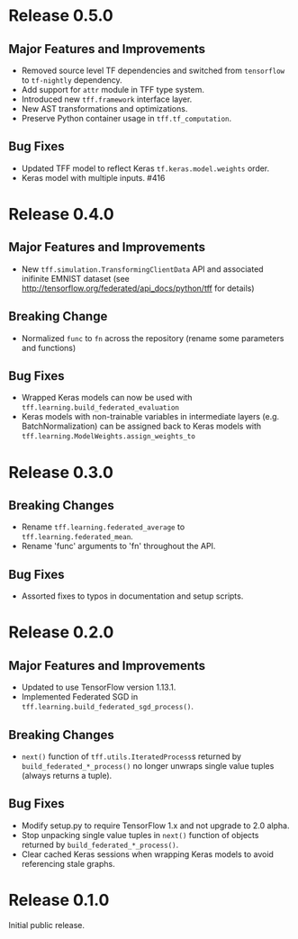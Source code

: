 # Release 0.5.0

## Major Features and Improvements

* Removed source level TF dependencies and switched from `tensorflow` to
  `tf-nightly` dependency.
* Add support for `attr` module in TFF type system.
* Introduced new `tff.framework` interface layer.
* New AST transformations and optimizations.
* Preserve Python container usage in `tff.tf_computation`.

## Bug Fixes

* Updated TFF model to reflect Keras `tf.keras.model.weights` order.
* Keras model with multiple inputs. #416

# Release 0.4.0

## Major Features and Improvements

* New `tff.simulation.TransformingClientData` API and associated inifinite
  EMNIST dataset (see http://tensorflow.org/federated/api_docs/python/tff for
  details)

## Breaking Change

* Normalized `func` to `fn` across the repository (rename some parameters and
  functions)

## Bug Fixes

* Wrapped Keras models can now be used with
  `tff.learning.build_federated_evaluation`
* Keras models with non-trainable variables in intermediate layers (e.g.
  BatchNormalization) can be assigned back to Keras models with
  `tff.learning.ModelWeights.assign_weights_to`

# Release 0.3.0

## Breaking Changes

* Rename `tff.learning.federated_average` to `tff.learning.federated_mean`.
* Rename 'func' arguments to 'fn' throughout the API.

## Bug Fixes

* Assorted fixes to typos in documentation and setup scripts.

# Release 0.2.0

## Major Features and Improvements

* Updated to use TensorFlow version 1.13.1.
* Implemented Federated SGD in `tff.learning.build_federated_sgd_process()`.

## Breaking Changes

* `next()` function of `tff.utils.IteratedProcess`s returned by
  `build_federated_*_process()` no longer unwraps single value tuples
  (always returns a tuple).

## Bug Fixes

* Modify setup.py to require TensorFlow 1.x and not upgrade to 2.0 alpha.
* Stop unpacking single value tuples in `next()` function of objects returned by
  `build_federated_*_process()`.
* Clear cached Keras sessions when wrapping Keras models to avoid referencing
  stale graphs.

# Release 0.1.0

Initial public release.
